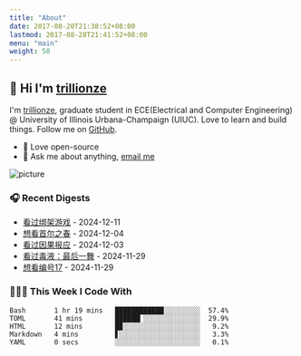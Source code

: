 ```yaml
---
title: "About"
date: 2017-08-20T21:38:52+08:00
lastmod: 2017-08-28T21:41:52+08:00
menu: "main"
weight: 50
---
```


## 👋 Hi I'm [trillionze](https://www.trillionze.com)

I'm [trillionze](https://www.trillionze.com), graduate student in ECE(Electrical and Computer Engineering) @ University of Illinois Urbana-Champaign (UIUC). Love to learn and build things. Follow me on [GitHub](https://github.com/trillionze).

- 💼 Love open-source
- 💬 Ask me about anything, [email me](trillionze@163.com)

![picture](https://image.pseudoyu.com/images/dino.gif)

### 🎧 Recent Digests

<!-- douban starts -->
* <a href='http://movie.douban.com/subject/35007126/' target='_blank'>看过绑架游戏</a> - 2024-12-11
* <a href='http://movie.douban.com/subject/35712804/' target='_blank'>想看首尔之春</a> - 2024-12-04
* <a href='http://movie.douban.com/subject/36934908/' target='_blank'>看过因果报应</a> - 2024-12-03
* <a href='http://movie.douban.com/subject/35087675/' target='_blank'>看过毒液：最后一舞</a> - 2024-11-29
* <a href='http://movie.douban.com/subject/34429795/' target='_blank'>想看编号17</a> - 2024-11-29
<!-- douban ends -->

### 👨🏻‍💻 This Week I Code With

<!-- code_time starts -->

```text
Bash       1 hr 19 mins   ████████████░░░░░░░░░  57.4%
TOML       41 mins        ██████▎░░░░░░░░░░░░░░  29.9%
HTML       12 mins        █▉░░░░░░░░░░░░░░░░░░░   9.2%
Markdown   4 mins         ▋░░░░░░░░░░░░░░░░░░░░   3.3%
YAML       0 secs         ░░░░░░░░░░░░░░░░░░░░░   0.1%
```

<!-- code_time ends -->